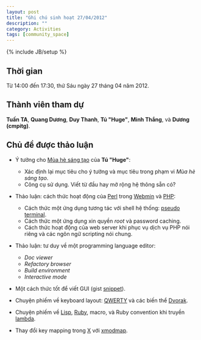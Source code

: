 ```yaml
---
layout: post
title: "Ghi chú sinh hoạt 27/04/2012"
description: ""
category: Activities
tags: [community_space]
---
```

{% include JB/setup %}

## Thời gian

Từ 14:00 đến 17:30, thứ Sáu ngày 27 tháng 04 năm 2012.

## Thành viên tham dự

**Tuấn TA**, **Quang Dương**, **Duy Thanh**, **Tú "Huge"**, **Minh Thắng**, và
**Dương (cmpitg)**.

## Chủ đề được thảo luận

* Ý tưởng cho [Mùa hè sáng tạo](http://vfossa.vn/vi/mhst/) của **Tú "Huge"**:

  * Xác định lại mục tiêu cho ý tưởng và mục tiêu trong phạm vi *Mùa hè sáng
    tạo*.
  * Công cụ sử dụng.  Viết từ đầu hay mở rộng hệ thông sẵn có?

* Thảo luận: cách thức hoạt động của
  [Perl](https://en.wikipedia.org/wiki/Perl_(programming_language)) trong
  [Webmin](https://en.wikipedia.org/wiki/Webmin) và
  [PHP](https://en.wikipedia.org/wiki/Php):

  * Cách thức một ứng dụng tương tác với shell hệ thống:
    [pseudo terminal](https://en.wikipedia.org/wiki/Pseudo_termina).
  * Cách thức một ứng dụng xin quyền *root* và password caching.
  * Cách thức hoạt động của web server khi phục vụ dịch vụ PHP nói riêng và
    các ngôn ngữ scripting nói chung.

* Thảo luận: tư duy về một programming language editor:

  * *Doc viewer*
  * *Refactory browser*
  * *Build environment*
  * *Interactive mode*

* Một cách thức tốt để viết GUI (gist
  [snippet](https://gist.github.com/2491582)).

* Chuyện phiếm về keyboard layout:
  [QWERTY](https://en.wikipedia.org/wiki/QWERTY) và các biến thể
  [Dvorak](https://en.wikipedia.org/wiki/Dvorak_Simplified_Keyboard).

* Chuyện phiếm về
  [Lisp](https://en.wikipedia.org/wiki/Lisp_(programming_language)),
  [Ruby](https://en.wikipedia.org/wiki/Ruby_(programming_language)), macro, và
  Ruby convention khi truyền
  [lambda](https://en.wikipedia.org/wiki/Anonymous_function).

* Thay đổi key mapping trong
  [X](https://en.wikipedia.org/wiki/X_Window_System) với
  [xmodmap](http://linux.die.net/man/1/xmodmap).
